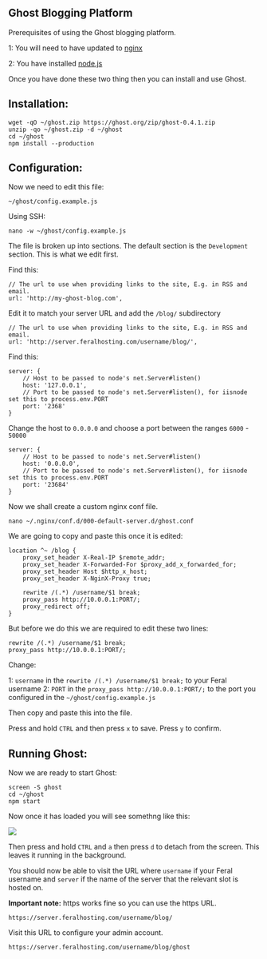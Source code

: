 
Ghost Blogging Platform
---

Prerequisites of using the Ghost blogging platform.

1: You will need to have updated to [nginx](https://www.feralhosting.com/faq/view?question=231)

2: You have installed [node.js](https://www.feralhosting.com/faq/view?question=199)

Once you have done these two thing then you can install and use Ghost.

Installation:
---

~~~
wget -qO ~/ghost.zip https://ghost.org/zip/ghost-0.4.1.zip
unzip -qo ~/ghost.zip -d ~/ghost
cd ~/ghost
npm install --production
~~~

Configuration:
---

Now we need to edit this file:

~~~
~/ghost/config.example.js
~~~

Using SSH:

~~~
nano -w ~/ghost/config.example.js
~~~

The file is broken up into sections. The default section is the `Development` section. This is what we edit first.

Find this:

~~~
// The url to use when providing links to the site, E.g. in RSS and email.
url: 'http://my-ghost-blog.com',
~~~

Edit it to match your server URL and add the `/blog/` subdirectory

~~~
// The url to use when providing links to the site, E.g. in RSS and email.
url: 'http://server.feralhosting.com/username/blog/',
~~~

Find this:

~~~
server: {
    // Host to be passed to node's net.Server#listen()
    host: '127.0.0.1',
    // Port to be passed to node's net.Server#listen(), for iisnode set this to process.env.PORT
    port: '2368'
}
~~~

Change the host to `0.0.0.0` and choose a port between the ranges `6000` - `50000`

~~~
server: {
    // Host to be passed to node's net.Server#listen()
    host: '0.0.0.0',
    // Port to be passed to node's net.Server#listen(), for iisnode set this to process.env.PORT
    port: '23684'
}
~~~

Now we shall create a custom nginx conf file.

~~~
nano ~/.nginx/conf.d/000-default-server.d/ghost.conf
~~~

We are going to copy and paste this once it is edited:

~~~
location ^~ /blog {
	proxy_set_header X-Real-IP $remote_addr;
	proxy_set_header X-Forwarded-For $proxy_add_x_forwarded_for;
	proxy_set_header Host $http_x_host;
	proxy_set_header X-NginX-Proxy true;

	rewrite /(.*) /username/$1 break;
	proxy_pass http://10.0.0.1:PORT/;
	proxy_redirect off;
}
~~~

But before we do this we are required to edit these two lines:

~~~
rewrite /(.*) /username/$1 break;
proxy_pass http://10.0.0.1:PORT/;
~~~

Change:

1: `username` in the `rewrite /(.*) /username/$1 break;` to your Feral username 
2: `PORT` in the `proxy_pass http://10.0.0.1:PORT/;` to the port you configured in the `~/ghost/config.example.js`

Then copy and paste this into the file.

Press and hold `CTRL` and then press `x` to save. Press `y` to confirm.

Running Ghost:
---


Now we are ready to start Ghost:

~~~
screen -S ghost
cd ~/ghost
npm start
~~~

Now once it has loaded  you will see somethng like this:

![](https://raw.github.com/feralhosting/feralfilehosting/master/Feral%20Wiki/Software/Ghost%20Blogging%20Platform/1.png)

Then press and hold `CTRL` and `a` then press `d` to detach from the screen. This leaves it running in the background.

You should now be able to visit the URL where `username` if your Feral username and `server` if the name of the server that the relevant slot is hosted on.

**Important note:** https works fine so you can use the https URL.

~~~
https://server.feralhosting.com/username/blog/
~~~

Visit this URL to configure your admin account.

~~~
https://server.feralhosting.com/username/blog/ghost
~~~



